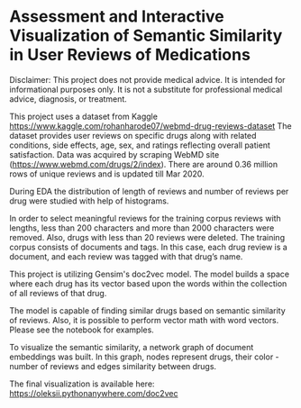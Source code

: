 # Assessment and Interactive Visualization of Semantic Similarity in User Reviews of Medications

Disclaimer: This project does not provide medical advice. It is intended for informational purposes only. It is not a substitute for professional medical advice, diagnosis, or treatment. 

This project uses a dataset from Kaggle https://www.kaggle.com/rohanharode07/webmd-drug-reviews-dataset
The dataset provides user reviews on specific drugs along with related conditions, side effects, age, sex, and ratings reflecting overall patient satisfaction.
Data was acquired by scraping WebMD site (https://www.webmd.com/drugs/2/index). There are around 0.36 million rows of unique reviews and is updated till Mar 2020.

During EDA the distribution of length of reviews and number of reviews per drug were studied with help of histograms.

In order to select meaningful reviews for the training corpus reviews with lengths, less than 200 characters and more than 2000 characters were removed. Also, drugs with less than 20 reviews were deleted. The training corpus consists of documents and tags. In this case, each drug review is a document, and each review was tagged with that drug’s name.

This project is utilizing Gensim's doc2vec model. The model builds a space where each drug has its vector based upon the words within the collection of all reviews of that drug.

The model is capable of finding similar drugs based on semantic similarity of reviews. Also, it is possible to perform vector math with word vectors. Please see the notebook for examples.

To visualize the semantic similarity, a network graph of document embeddings was built. In this graph, nodes represent drugs, their color - number of reviews and edges similarity between drugs.

The final visualization is available here: https://oleksii.pythonanywhere.com/doc2vec
